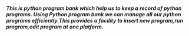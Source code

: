 ##### This is python program bank which help us to keep a record of python programs. Using Python program bank we can manage all our python programs efficiently.This provides a facility to insert new program,run program,edit program at one platform.


